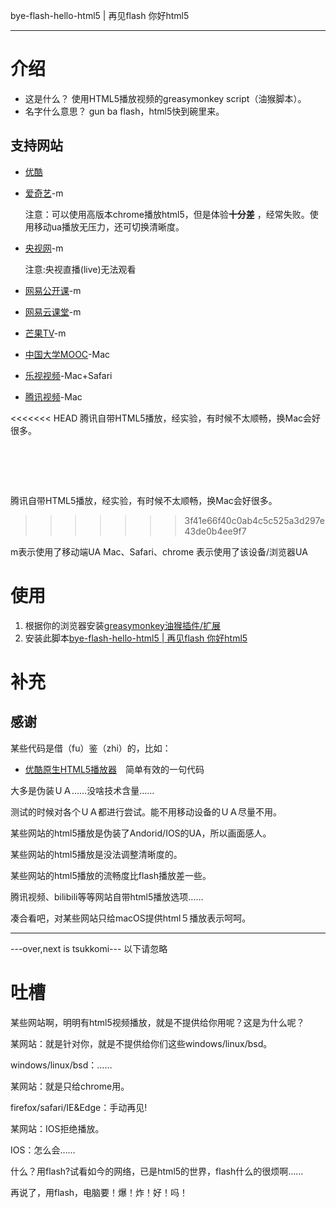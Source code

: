 bye-flash-hello-html5 | 再见flash 你好html5

---

# 介绍

- 这是什么？
  使用HTML5播放视频的greasymonkey script（油猴脚本）。
- 名字什么意思？
  gun ba flash，html5快到碗里来。


## 支持网站

- [优酷](http://youku.com)

- [爱奇艺](http://iqiyi.com)-m

  注意：可以使用高版本chrome播放html5，但是体验**十分差** ，经常失败。使用移动ua播放无压力，还可切换清晰度。

- [央视网](http://cctv.com)-m          

  注意:央视直播(live)无法观看

- [网易公开课](http://open.163.com)-m

- [网易云课堂](http://study.163.com)-m

- [芒果TV](http://www.mgtv.com/)-m

- [中国大学MOOC](http://icourse163.org)-Mac

- [乐视视频](http://le.com)-Mac+Safari

- [腾讯视频](https://v.qq.com)-Mac

<<<<<<< HEAD
  腾讯自带HTML5播放，经实验，有时候不太顺畅，换Mac会好很多。

  ​
=======
  腾讯自带HTML5播放，经实验，有时候不太顺畅，换Mac会好很多。  

>>>>>>> 3f41e66f40c0ab4c5c525a3d297e43de0b4ee9f7

  
  m表示使用了移动端UA
  Mac、Safari、chrome  表示使用了该设备/浏览器UA

# 使用
1. 根据你的浏览器安装[greasymonkey油猴插件/扩展](https://greasyfork.org/zh-CN)
2. 安装此脚本[bye-flash-hello-html5 | 再见flash 你好html5](https://greasyfork.org/zh-CN/scripts/30879-bye-flash-hello-html5-%E5%86%8D%E8%A7%81flash-%E4%BD%A0%E5%A5%BDhtml5)

# 补充
## 感谢
某些代码是借（fu）鉴（zhi）的，比如：
- [优酷原生HTML5播放器](https://greasyfork.org/nl/scripts/30414-%E4%BC%98%E9%85%B7%E5%8E%9F%E7%94%9Fhtml5%E6%92%AD%E6%94%BE%E5%99%A8)　简单有效的一句代码


大多是伪装ＵＡ……没啥技术含量……

测试的时候对各个ＵＡ都进行尝试。能不用移动设备的ＵＡ尽量不用。

某些网站的html5播放是伪装了Andorid/IOS的UA，所以画面感人。

某些网站的html5播放是没法调整清晰度的。

某些网站的html5播放的流畅度比flash播放差一些。

腾讯视频、bilibili等等网站自带html5播放选项……

凑合看吧，对某些网站只给macOS提供html５播放表示呵呵。



---

---over,next is tsukkomi--- 以下请忽略
# 吐槽
某些网站啊，明明有html5视频播放，就是不提供给你用呢？这是为什么呢？

某网站：就是针对你，就是不提供给你们这些windows/linux/bsd。

windows/linux/bsd：……

某网站：就是只给chrome用。

firefox/safari/IE&Edge：手动再见!

某网站：IOS拒绝播放。

IOS：怎么会……



什么？用flash?试看如今的网络，已是html5的世界，flash什么的很烦啊……

再说了，用flash，电脑要！爆！炸！好！吗！
